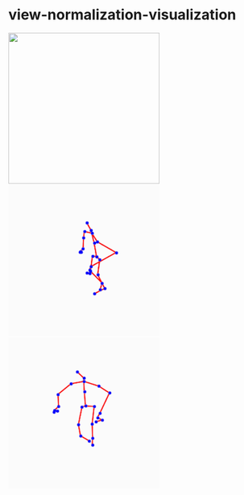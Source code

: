 # view-normalization-visualization
<img src="https://github.com/XIDIANPQZ/view-normalization-visualization/blob/master/Example%201/S001C003P004R002A037_rgb.gif" width="300" height="300"> <img src="https://github.com/XIDIANPQZ/view-normalization-visualization/blob/master/Example%201/inputS001C003P004R002A037.gif" width="300" height="300"> <img src="https://github.com/XIDIANPQZ/view-normalization-visualization/blob/master/Example%201/fakeS001C003P004R002A037.gif" width="300" height="300">
